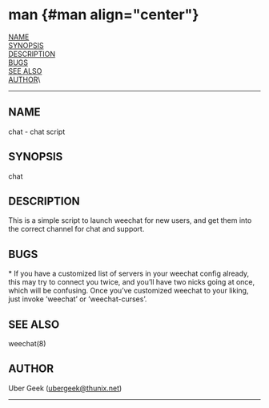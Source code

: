 man {#man align="center"}
===

[NAME](#NAME)\
[SYNOPSIS](#SYNOPSIS)\
[DESCRIPTION](#DESCRIPTION)\
[BUGS](#BUGS)\
[SEE ALSO](#SEE%20ALSO)\
[AUTHOR](#AUTHOR)\

------------------------------------------------------------------------

NAME []()
---------

chat - chat script

SYNOPSIS []()
-------------

chat

DESCRIPTION []()
----------------

This is a simple script to launch weechat for new users, and get them
into the correct channel for chat and support.

BUGS []()
---------

\* If you have a customized list of servers in your weechat config
already, this may try to connect you twice, and you’ll have two nicks
going at once, which will be confusing. Once you’ve customized weechat
to your liking, just invoke ’weechat’ or ’weechat-curses’.

SEE ALSO []()
-------------

weechat(8)

AUTHOR []()
-----------

Uber Geek (ubergeek@thunix.net)

------------------------------------------------------------------------
